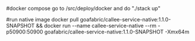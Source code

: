 #docker compose
go to /src/deploy/docker and do "./stack up"

#run native image
docker pull goafabric/callee-service-native:1.1.0-SNAPSHOT && docker run --name callee-service-native --rm -p50900:50900 goafabric/callee-service-native:1.1.0-SNAPSHOT -Xmx64m
